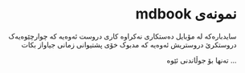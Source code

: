 <div dir=rtl>
  
# نمونەی mdbook
سایدبارەکە لە مۆبایل دەستکاری نەکراوە
کاری دروست ئەوەیە کە چوارچێوەیەک دروستکرێ
دروستریش ئەوەیە کە مدبوک خۆی پشتیوانی زمانی جیاواز بکات

...
تەنها بۆ جوڵاندنی ئێوە
</div>
